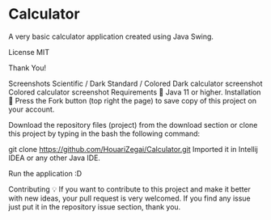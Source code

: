 # Calculator
A very basic calculator application created using Java Swing.

License MIT

Thank You!


Screenshots
Scientific / Dark	Standard / Colored
Dark calculator screenshot	Colored calculator screenshot
Requirements 🔧
Java 11 or higher.
Installation 🔌
Press the Fork button (top right the page) to save copy of this project on your account.

Download the repository files (project) from the download section or clone this project by typing in the bash the following command:

git clone https://github.com/HouariZegai/Calculator.git
Imported it in Intellij IDEA or any other Java IDE.

Run the application :D

Contributing 💡
If you want to contribute to this project and make it better with new ideas, your pull request is very welcomed. If you find any issue just put it in the repository issue section, thank you.

